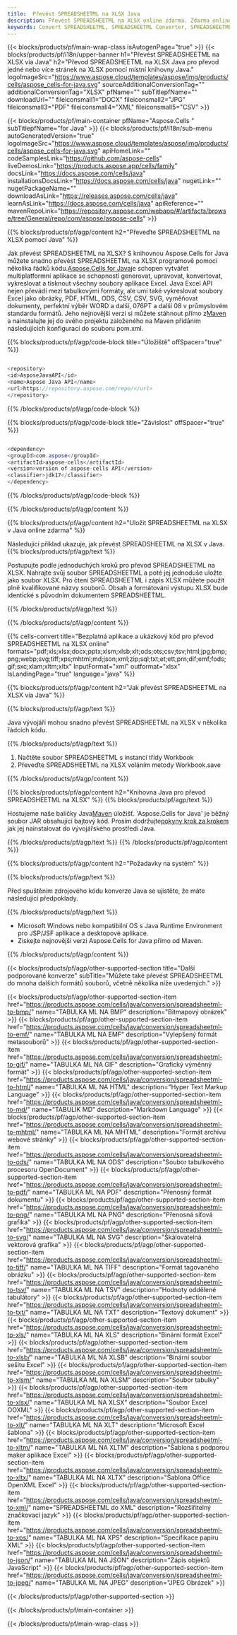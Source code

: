 ```yaml
---
title:  Převést SPREADSHEETML na XLSX Java
description: Převést SPREADSHEETML na XLSX online zdarma. Zdarma online převodník SPREADSHEETML na XLSX. Java TABULKAML na XLSX. TABULKAML na XLSX via Java.
keywords: Convert SPREADSHEETML, SPREADSHEETML Converter, SPREADSHEETML to PDF, SPREADSHEETML to Word, SPREADSHEETML to PPT, SPREADSHEETML to Image
---
```

{{< blocks/products/pf/main-wrap-class isAutogenPage="true" >}}
{{< blocks/products/pf/i18n/upper-banner h1="Převést SPREADSHEETML na XLSX via Java" h2="Převod SPREADSHEETML na XLSX Java pro převod jedné nebo více stránek na XLSX pomocí místní knihovny Java." logoImageSrc="https://www.aspose.cloud/templates/aspose/img/products/cells/aspose_cells-for-java.svg" sourceAdditionalConversionTag="" additionalConversionTag="XLSX" pfName="" subTitlepfName="" downloadUrl="" fileiconsmall1="DOCX" fileiconsmall2="JPG" fileiconsmall3="PDF" fileiconsmall4="XML" fileiconsmall5="CSV" >}}

{{< blocks/products/pf/main-container pfName="Aspose.Cells " subTitlepfName="for Java" >}}
{{< blocks/products/pf/i18n/sub-menu autoGeneratedVersion="true" logoImageSrc="https://www.aspose.cloud/templates/aspose/img/products/cells/aspose_cells-for-java.svg" apiHomeLink="" codeSamplesLink="https://github.com/aspose-cells" liveDemosLink="https://products.aspose.app/cells/family" docsLink="https://docs.aspose.com/cells/java" installationsDocsLink="https://docs.aspose.com/cells/java" nugetLink="" nugetPackageName="" downloadAsLink="https://releases.aspose.com/cells/java" learnAsLink="https://docs.aspose.com/cells/java" apiReference="" mavenRepoLink="https://repository.aspose.com/webapp/#/artifacts/browse/tree/General/repo/com/aspose/aspose-cells" >}}


{{% blocks/products/pf/agp/content h2="Převeďte SPREADSHEETML na XLSX pomocí Java" %}}

 Jak převést SPREADSHEETML na XLSX? S knihovnou Aspose.Cells for Java můžete snadno převést SPREADSHEETML na XLSX programově pomocí několika řádků kódu.[Aspose.Cells for Java](https://products.aspose.com/cells/java)je schopen vytvářet multiplatformní aplikace se schopností generovat, upravovat, konvertovat, vykreslovat a tisknout všechny soubory aplikace Excel. Java Excel API nejen převádí mezi tabulkovými formáty, ale umí také vykreslovat soubory Excel jako obrázky, PDF, HTML, ODS, CSV, CSV, SVG, vyměňovat dokumenty, perfektní výběr WORD a další, 076PT a další 08 v průmyslovém standardu formátů. Jeho nejnovější verzi si můžete stáhnout přímo z[Maven](https://repository.aspose.com/webapp/#/artifacts/browse/tree/General/repo/com/aspose/aspose-cells) a nainstalujte jej do svého projektu založeného na Maven přidáním následujících konfigurací do souboru pom.xml.

{{% blocks/products/pf/agp/code-block title="Úložiště" offSpacer="true" %}}

```cs

<repository>
<id>AsposeJavaAPI</id>
<name>Aspose Java API</name>
<url>https://repository.aspose.com/repo/</url>
</repository>

```

{{% /blocks/products/pf/agp/code-block %}}

{{% blocks/products/pf/agp/code-block title="Závislost" offSpacer="true" %}}

```cs

<dependency>
<groupId>com.aspose</groupId>
<artifactId>aspose-cells</artifactId>
<version>version of aspose-cells API</version>
<classifier>jdk17</classifier>
</dependency>

```

{{% /blocks/products/pf/agp/code-block %}}

{{% /blocks/products/pf/agp/content %}}

{{% blocks/products/pf/agp/content h2="Uložit SPREADSHEETML na XLSX v Java online zdarma" %}}

Následující příklad ukazuje, jak převést SPREADSHEETML na XLSX v Java.
{{% blocks/products/pf/agp/text %}}

Postupujte podle jednoduchých kroků pro převod SPREADSHEETML na XLSX. Nahrajte svůj soubor SPREADSHEETML a poté jej jednoduše uložte jako soubor XLSX. Pro čtení SPREADSHEETML i zápis XLSX můžete použít plně kvalifikované názvy souborů. Obsah a formátování výstupu XLSX bude identické s původním dokumentem SPREADSHEETML.

{{% /blocks/products/pf/agp/text %}}

{{% /blocks/products/pf/agp/content %}}

{{% cells-convert title="Bezplatná aplikace a ukázkový kód pro převod SPREADSHEETML na XLSX online" formats="pdf;xls;xlsx;docx;pptx;xlsm;xlsb;xlt;ods;ots;csv;tsv;html;jpg;bmp;png;webp;svg;tiff;xps;mhtml;md;json;xml;zip;sql;txt;et;ett;prn;dif;emf;fods;gif;sxc;xlam;xltm;xltx" InputFormat="xml" outformat="xlsx" IsLandingPage="true" language="java" %}}

{{% blocks/products/pf/agp/content h2="Jak převést SPREADSHEETML na XLSX via Java" %}}

{{% blocks/products/pf/agp/text %}}

 Java vývojáři mohou snadno převést SPREADSHEETML na XLSX v několika řádcích kódu.

{{% /blocks/products/pf/agp/text %}}

1.  Načtěte soubor SPREADSHEETML s instancí třídy Workbook
1.  Převeďte SPREADSHEETML na XLSX voláním metody Workbook.save

{{% /blocks/products/pf/agp/content %}}

{{% blocks/products/pf/agp/content h2="Knihovna Java pro převod SPREADSHEETML na XLSX" %}}
{{% blocks/products/pf/agp/text %}}

 Hostujeme naše balíčky Java[Maven](https://repository.aspose.com/webapp/#/artifacts/browse/tree/General/repo/com/aspose/aspose-cells) úložišť. 'Aspose.Cells for Java' je běžný soubor JAR obsahující bajtový kód. Prosím dodržujte[pokyny krok za krokem](https://docs.aspose.com/cells/java/installation/) jak jej nainstalovat do vývojářského prostředí Java.

{{% /blocks/products/pf/agp/text %}}
{{% /blocks/products/pf/agp/content %}}

{{% blocks/products/pf/agp/content h2="Požadavky na systém" %}}

{{% blocks/products/pf/agp/text %}}

 Před spuštěním zdrojového kódu konverze Java se ujistěte, že máte následující předpoklady.

{{% /blocks/products/pf/agp/text %}}

- Microsoft Windows nebo kompatibilní OS s Java Runtime Environment pro JSP/JSF aplikace a desktopové aplikace.
- Získejte nejnovější verzi Aspose.Cells for Java přímo od Maven.

{{% /blocks/products/pf/agp/content %}}


{{< blocks/products/pf/agp/other-supported-section title="Další podporované konverze" subTitle="Můžete také převést SPREADSHEETML do mnoha dalších formátů souborů, včetně několika níže uvedených." >}}

{{< blocks/products/pf/agp/other-supported-section-item href="https://products.aspose.com/cells/java/conversion/spreadsheetml-to-bmp/" name="TABULKA ML NA BMP" description="Bitmapový obrázek" >}}
{{< blocks/products/pf/agp/other-supported-section-item href="https://products.aspose.com/cells/java/conversion/spreadsheetml-to-emf/" name="TABULKA ML NA EMF" description="Vylepšený formát metasouborů" >}}
{{< blocks/products/pf/agp/other-supported-section-item href="https://products.aspose.com/cells/java/conversion/spreadsheetml-to-gif/" name="TABULKA ML NA GIF" description="Grafický výměnný formát" >}}
{{< blocks/products/pf/agp/other-supported-section-item href="https://products.aspose.com/cells/java/conversion/spreadsheetml-to-html/" name="TABULKA ML NA HTML" description="Hyper Text Markup Language" >}}
{{< blocks/products/pf/agp/other-supported-section-item href="https://products.aspose.com/cells/java/conversion/spreadsheetml-to-md/" name="TABULÍK MD" description="Markdown Language" >}}
{{< blocks/products/pf/agp/other-supported-section-item href="https://products.aspose.com/cells/java/conversion/spreadsheetml-to-mhtml/" name="TABULKA ML NA MHTML" description="Formát archivu webové stránky" >}}
{{< blocks/products/pf/agp/other-supported-section-item href="https://products.aspose.com/cells/java/conversion/spreadsheetml-to-ods/" name="TABULKA ML NA ODS" description="Soubor tabulkového procesoru OpenDocument" >}}
{{< blocks/products/pf/agp/other-supported-section-item href="https://products.aspose.com/cells/java/conversion/spreadsheetml-to-pdf/" name="TABULKA ML NA PDF" description="Přenosný formát dokumentu" >}}
{{< blocks/products/pf/agp/other-supported-section-item href="https://products.aspose.com/cells/java/conversion/spreadsheetml-to-png/" name="TABULKA ML NA PNG" description="Přenosná síťová grafika" >}}
{{< blocks/products/pf/agp/other-supported-section-item href="https://products.aspose.com/cells/java/conversion/spreadsheetml-to-svg/" name="TABULKA ML NA SVG" description="Škálovatelná vektorová grafika" >}}
{{< blocks/products/pf/agp/other-supported-section-item href="https://products.aspose.com/cells/java/conversion/spreadsheetml-to-tiff/" name="TABULKA ML NA TIFF" description="Formát tagovaného obrázku" >}}
{{< blocks/products/pf/agp/other-supported-section-item href="https://products.aspose.com/cells/java/conversion/spreadsheetml-to-tsv/" name="TABULKA ML NA TSV" description="Hodnoty oddělené tabulátory" >}}
{{< blocks/products/pf/agp/other-supported-section-item href="https://products.aspose.com/cells/java/conversion/spreadsheetml-to-txt/" name="TABULKA ML NA TXT" description="Textový dokument" >}}
{{< blocks/products/pf/agp/other-supported-section-item href="https://products.aspose.com/cells/java/conversion/spreadsheetml-to-xls/" name="TABULKA ML NA XLS" description="Binární formát Excel" >}}
{{< blocks/products/pf/agp/other-supported-section-item href="https://products.aspose.com/cells/java/conversion/spreadsheetml-to-xlsb/" name="TABULKA ML NA XLSB" description="Binární soubor sešitu Excel" >}}
{{< blocks/products/pf/agp/other-supported-section-item href="https://products.aspose.com/cells/java/conversion/spreadsheetml-to-xlsm/" name="TABULKA ML NA XLSM" description="Soubor tabulky" >}}
{{< blocks/products/pf/agp/other-supported-section-item href="https://products.aspose.com/cells/java/conversion/spreadsheetml-to-xlsx/" name="TABULKA ML NA XLSX" description="Soubor Excel OOXML" >}}
{{< blocks/products/pf/agp/other-supported-section-item href="https://products.aspose.com/cells/java/conversion/spreadsheetml-to-xlt/" name="TABULKA ML NA XLT" description="Microsoft Excel šablona" >}}
{{< blocks/products/pf/agp/other-supported-section-item href="https://products.aspose.com/cells/java/conversion/spreadsheetml-to-xltm/" name="TABULKA ML NA XLTM" description="Šablona s podporou maker aplikace Excel" >}}
{{< blocks/products/pf/agp/other-supported-section-item href="https://products.aspose.com/cells/java/conversion/spreadsheetml-to-xltx/" name="TABULKA ML NA XLTX" description="Šablona Office OpenXML Excel" >}}
{{< blocks/products/pf/agp/other-supported-section-item href="https://products.aspose.com/cells/java/conversion/spreadsheetml-to-xml/" name="SPREADSHEETML do XML" description="Rozšiřitelný značkovací jazyk" >}}
{{< blocks/products/pf/agp/other-supported-section-item href="https://products.aspose.com/cells/java/conversion/spreadsheetml-to-xps/" name="TABULKA ML NA XPS" description="Specifikace papíru XML" >}}
{{< blocks/products/pf/agp/other-supported-section-item href="https://products.aspose.com/cells/java/conversion/spreadsheetml-to-json/" name="TABULKA ML NA JSON" description="Zápis objektů JavaScript" >}}
{{< blocks/products/pf/agp/other-supported-section-item href="https://products.aspose.com/cells/java/conversion/spreadsheetml-to-jpeg/" name="TABULKA ML NA JPEG" description="JPEG Obrázek" >}}

{{< /blocks/products/pf/agp/other-supported-section >}}

{{< /blocks/products/pf/main-container >}}
    
{{< /blocks/products/pf/main-wrap-class >}}

